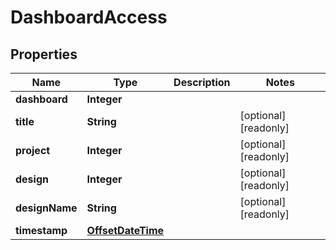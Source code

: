 

# DashboardAccess

## Properties

Name | Type | Description | Notes
------------ | ------------- | ------------- | -------------
**dashboard** | **Integer** |  | 
**title** | **String** |  |  [optional] [readonly]
**project** | **Integer** |  |  [optional] [readonly]
**design** | **Integer** |  |  [optional] [readonly]
**designName** | **String** |  |  [optional] [readonly]
**timestamp** | [**OffsetDateTime**](OffsetDateTime.md) |  | 




